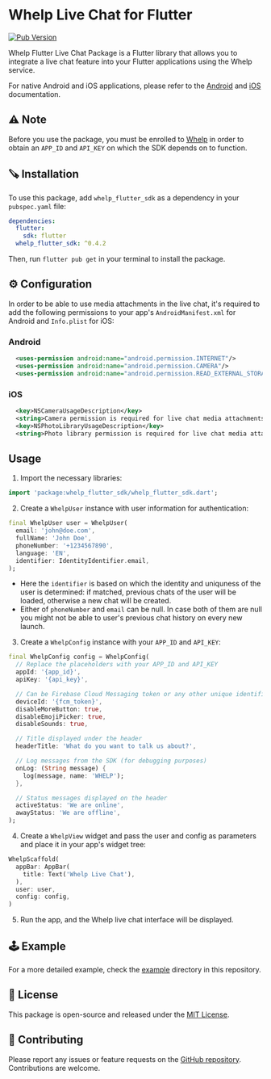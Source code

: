 # Whelp Live Chat for Flutter

[![Pub Version](https://img.shields.io/pub/v/whelp_flutter_sdk)](https://pub.dev/packages/whelp_flutter_sdk)

Whelp Flutter Live Chat Package is a Flutter library that allows you to integrate a live chat feature into your Flutter applications using the Whelp service.

For native Android and iOS applications, please refer to the <a href="https://github.com/Whelp-Inc/whelp-flutter-sdk/blob/main/doc/native_android.md" target="_blank">Android</a> and <a href="https://github.com/Whelp-Inc/whelp-flutter-sdk/blob/main/doc/native_ios.md">iOS</a> documentation.

## ⚠️ Note

Before you use the package, you must be enrolled to [Whelp](https://whelp.co) in order to obtain an `APP_ID` and `API_KEY` on which the SDK depends on to function. 

## 🪚 Installation

To use this package, add `whelp_flutter_sdk` as a dependency in your `pubspec.yaml` file:

```yaml
dependencies:
  flutter:
    sdk: flutter
  whelp_flutter_sdk: ^0.4.2
```

Then, run `flutter pub get` in your terminal to install the package.

## ⚙️ Configuration

In order to be able to use media attachments in the live chat, it's required to add the following permissions to your app's `AndroidManifest.xml` for Android and `Info.plist` for iOS:

### Android

```xml
  <uses-permission android:name="android.permission.INTERNET"/>
  <uses-permission android:name="android.permission.CAMERA"/>
  <uses-permission android:name="android.permission.READ_EXTERNAL_STORAGE"/>
```

### iOS

```xml
  <key>NSCameraUsageDescription</key>
  <string>Camera permission is required for live chat media attachments.</string>
  <key>NSPhotoLibraryUsageDescription</key>
  <string>Photo library permission is required for live chat media attachments.</string>
```

## Usage
1. Import the necessary libraries:

```dart 
import 'package:whelp_flutter_sdk/whelp_flutter_sdk.dart';
```

2. Create a `WhelpUser` instance with user information for authentication:
    
```dart
final WhelpUser user = WhelpUser(
  email: 'john@doe.com',
  fullName: 'John Doe',
  phoneNumber: '+1234567890',
  language: 'EN',
  identifier: IdentityIdentifier.email,
);
```

- Here the `identifier` is based on which the identity and uniquness of the user is determined: if matched, previous chats of the user will be loaded, otherwise a new chat will be created.  
- Either of `phoneNumber` and `email` can be null. In case both of them are null you might not be able to user's previous chat history on every new launch.

3. Create a `WhelpConfig` instance with your `APP_ID` and `API_KEY`:
    
```dart
final WhelpConfig config = WhelpConfig(
  // Replace the placeholders with your APP_ID and API_KEY
  appId: '{app_id}',
  apiKey: '{api_key}',

  // Can be Firebase Cloud Messaging token or any other unique identifier.
  deviceId: '{fcm_token}',
  disableMoreButton: true,
  disableEmojiPicker: true,
  disableSounds: true,

  // Title displayed under the header
  headerTitle: 'What do you want to talk us about?',

  // Log messages from the SDK (for debugging purposes)
  onLog: (String message) {
    log(message, name: 'WHELP');
  },

  // Status messages displayed on the header
  activeStatus: 'We are online',
  awayStatus: 'We are offline',
);
```

4. Create a `WhelpView` widget and pass the user and config as parameters and place it in your app's widget tree:

```dart
WhelpScaffold(
  appBar: AppBar(
    title: Text('Whelp Live Chat'),
  ),
  user: user,
  config: config,
)
```

5. Run the app, and the Whelp live chat interface will be displayed.

## 🕹️ Example

For a more detailed example, check the <a href="https://github.com/Whelp-Inc/whelp-flutter-sdk" target="_blank">example</a> directory in this repository.

## 📄 License
This package is open-source and released under the <a href="https://github.com/Whelp-Inc/whelp-flutter-sdk/blob/main/LICENSE" target="_blank">MIT License</a>.

## 🙏 Contributing

Please report any issues or feature requests on the <a href="https://github.com/Whelp-Inc/whelp-flutter-sdk" target="_blank">GitHub repository</a>. Contributions are welcome.